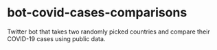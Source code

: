 # bot-covid-cases-comparisons
Twitter bot that takes two randomly picked countries and compare their COVID-19 cases using public data.
